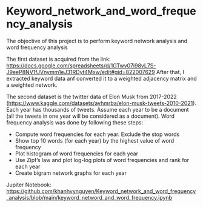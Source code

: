 # Keyword_network_and_word_frequency_analysis

The objective of this project is to perform keyword network analysis and word frequency analysis

The first dataset is acquired from the link: https://docs.google.com/spreadsheets/d/1GTwv07i98vL7S-J9eeP8NV1fJVnymm1eJ31RDyt4Mxw/edit#gid=822007629
After that, I extracted keyword data anf converted it to a weighted adjacency matrix and a weighted network.

The second dataset is the twitter data of Elon Musk from 2017-2022 (https://www.kaggle.com/datasets/ayhmrba/elon-musk-tweets-2010-2021). Each year has thousands of tweets. Assume each year to be a document (all the tweets in one year will be considered as a document). Word frequency analysis was done by following these steps: 
- Compute word frequencies for each year. Exclude the stop words
- Show top 10 words (for each year) by the highest value of word frequency
- Plot histogram of word frequencies for each year
- Use Zipf’s law and plot log-log plots of word frequencies and rank for each year
- Create bigram network graphs for each year

Jupiter Notebook: https://github.com/khanhvynguyen/Keyword_network_and_word_frequency_analysis/blob/main/keyword_netword_and_word_frequency.ipynb

